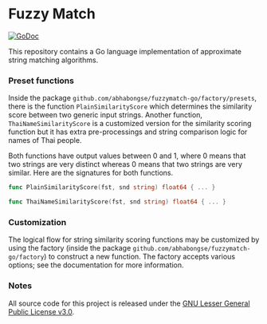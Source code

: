 # Fuzzy Match

[![GoDoc](https://godoc.org/github.com/abhabongse/fuzzymatch-go?status.svg)](https://godoc.org/github.com/abhabongse/fuzzymatch-go)

This repository contains a Go language implementation of approximate string matching algorithms.

### Preset functions

Inside the package `github.com/abhabongse/fuzzymatch-go/factory/presets`, there is
the function `PlainSimilarityScore` which determines the similarity score between two generic
input strings. Another function, `ThaiNameSimilarityScore` is a customized version for the
similarity scoring function but it has extra pre-processings and string comparison logic for
names of Thai people. 

Both functions have output values between 0 and 1, where 0 means that two
strings are very distinct whereas 0 means that two strings are very similar. Here are the 
signatures for both functions.
 
```go
func PlainSimilarityScore(fst, snd string) float64 { ... }

func ThaiNameSimilarityScore(fst, snd string) float64 { ... }
```

### Customization

The logical flow for string similarity scoring functions may be customized by using the factory
(inside the package `github.com/abhabongse/fuzzymatch-go/factory`) to construct a new function. 
The factory accepts various options; see the documentation for more information.

### Notes

All source code for this project is released under the [GNU Lesser General Public License v3.0](LICENSE).

